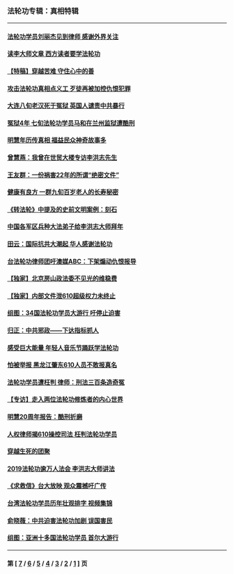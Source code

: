 ### 法轮功专辑：真相特辑
---
#### [法轮功学员刘丽杰见到律师 感谢外界关注](../../pages/nf4389/n13927012.md?03200430) 
#### [读李大师文章 西方读者要学法轮功](../../pages/nf4389/n13925142.md?03200430) 
#### [【特稿】穿越苦难 守住心中的善](../../pages/nf4389/n13784979.md?03200430) 
#### [攻击法轮功真相点义工 歹徒再被加控仇恨犯罪](../../pages/nf4389/n13601019.md?03200430) 
#### [大连八旬老汉死于冤狱 英国人谴责中共暴行](../../pages/nf4389/n13480118.md?03200430) 
#### [冤狱4年 七旬法轮功学员马和在兰州监狱遭酷刑](../../pages/nf4389/n13304688.md?03200430) 
#### [明慧年历传真相 福益民众神奇故事多](../../pages/nf4389/n13294545.md?03200430) 
#### [曾慧燕：我曾在世贸大楼专访李洪志先生](../../pages/nf4389/n12898729.md?03200430) 
#### [王友群：一份祸害22年的所谓“绝密文件”](../../pages/nf4389/n12871750.md?03200430) 
#### [健康有良方 一群九旬百岁老人的长寿秘密](../../pages/nf4389/n12847475.md?03200430) 
#### [《转法轮》中提及的史前文明案例：刻石](../../pages/nf4389/n12758577.md?03200430) 
#### [中国各军区兵种大法弟子给李洪志大师拜年](../../pages/nf4389/n12750047.md?03200430) 
#### [田云：国际抗共大潮起 华人感谢法轮功](../../pages/nf4389/n12357708.md?03200430) 
#### [台法轮功律师团吁澳媒ABC：下架煽动仇恨报导](../../pages/nf4389/n12279917.md?03200430) 
#### [【独家】北京房山政法委不见光的维稳费](../../pages/nf4389/n12031979.md?03200430) 
#### [【独家】内部文件泄610超级权力未终止](../../pages/nf4389/n12023895.md?03200430) 
#### [组图：34国法轮功学员大游行 吁停止迫害](../../pages/nf4389/n11492658.md?03200430) 
#### [归正：中共邪政——下达指标抓人](../../pages/nf4389/n11474770.md?03200430) 
#### [感受巨大能量 年轻人音乐节踊跃学法轮功](../../pages/nf4389/n11441981.md?03200430) 
#### [怕被举报 黑龙江肇东610人员不敢报真名](../../pages/nf4389/n11436499.md?03200430) 
#### [法轮功学员遭枉判 律师：刑法三百条造奇冤](../../pages/nf4389/n11433943.md?03200430) 
#### [【专访】走入两位法轮功修炼者的内心世界](../../pages/nf4389/n11415623.md?03200430) 
#### [明慧20周年报告：酷刑折磨](../../pages/nf4389/n11387954.md?03200430) 
#### [人权律师揭610操控司法 枉判法轮功学员](../../pages/nf4389/n11313370.md?03200430) 
#### [穿越生死的团聚](../../pages/nf4389/n11258922.md?03200430) 
#### [2019法轮功逾万人法会 李洪志大师讲法](../../pages/nf4389/n11265303.md?03200430) 
#### [《求救信》台大放映 观众震撼吁广传](../../pages/nf4389/n10922251.md?03200430) 
#### [台湾法轮功学员历年壮观排字 视频集锦](../../pages/nf4389/n10878789.md?03200430) 
#### [俞晓薇：中共迫害法轮功加剧 误国害民](../../pages/nf4389/n10859260.md?03200430) 
#### [组图：亚洲十多国法轮功学员 首尔大游行](../../pages/nf4389/n10781149.md?03200430) 

---
#### 第 [ [7](./7.md?03200430) / [6](./6.md?03200430) / [5](./5.md?03200430) / [4](./4.md?03200430) / [3](./3.md?03200430) / [2](./2.md?03200430) / [1](./1.md?03200430) ] 页
